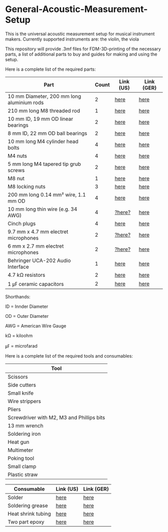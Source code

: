 # General-Acoustic-Measurement-Setup

This is the universal acoustic measurement setup for musical instrument makers. Currently supported instruments are: the violin, the viola

This repository will provide .3mf files for FDM-3D-printing of the necessary parts, a list of additional parts to buy and guides for making and using the setup.

Here is a complete list of the required parts:

| Part                                       | Count | Link (US) | Link (GER) |
| -------------                              | ----- | ----------| ---------- |
| 10 mm Diameter, 200 mm long aluminium rods | 2     | [here](https://www.amazon.com/dp/B0BNQ4Q1QQ/ref=sr_1_1_sspa?__mk_de_DE=%C3%85M%C3%85%C5%BD%C3%95%C3%91&crid=3G2QAB4RYHXPR&dib=eyJ2IjoiMSJ9.W5f7QMEe32kp7onHrJdQczQ5Cwer_JtEC1oYo1exrIZ4Z-YP5xHukQG1cPppvQNhoqy9KB5wGgSzKXWzFx4hzTPQP2tEF70I7m7GCES-xlihFESFzlUbuZ4oa1lDihob2huKph4x-TlAl65EQqu6MWMYtSDYv15sYaNNmTgDbxe3T48YbLoYVsOdLfRKQDRPvtYOfTntzBuM4tHJSGfhf_p13nrbVris10_qFgEZ1aI.ObIJxmRN50t9XFvET1iuIcKciPBzw5UKB9u0nrIONVU&dib_tag=se&keywords=Aluminium%2B10%2Bmm%2Brod&qid=1742824290&sprefix=aluminium%2B10%2Bmm%2Brod%2Caps%2C147&sr=8-1-spons&sp_csd=d2lkZ2V0TmFtZT1zcF9hdGY&th=1)  |[here](https://www.amazon.de/dp/B07K7MM3NH?ref_=ppx_hzsearch_conn_dt_b_fed_asin_title_1&th=1) |
| 210 mm long M8 threaded rod                | 1     | [here](https://www.amazon.com/dp/B08FQL7LXV/ref=sr_1_2_sspa?__mk_de_DE=%C3%85M%C3%85%C5%BD%C3%95%C3%91&crid=OKT7JU32UR22&dib=eyJ2IjoiMSJ9.X6RG8JWCZTeqYeulB7HIb-DW1ndmI4k5A98oJRqm2kBUkU-U7UqW94SHqe8CcC1DVOagwf9ZiKA9s2P4NZIWxx-DTaKEkTUZPw-ESBWW6hBxnTaTH7eMpa-skmDtgPfnfBI76kuJKRPFtHHjKV_PAVMiEJ2QtuMYvBAsZbAPnRAc0uGQrULNg1sVCUJJkIWc5VNq7gg-HqidmebacN2Ua2hNVCMhtmsVB4jvRv4AZLg.Blj7EtA852YKX_CyIoHsZa1il4iK25KR-qo5QVmyAqE&dib_tag=se&keywords=M8%2BThreaded%2Brod&qid=1742824325&sprefix=m8%2Bthreaded%2Brod%2Caps%2C154&sr=8-2-spons&sp_csd=d2lkZ2V0TmFtZT1zcF9hdGY&th=1)  | [here](https://www.amazon.de/Lun-Fix-Gewindestange-Festigkeitsklasse-Gewindestift/dp/B0C8HVDMVJ/ref=sr_1_5?__mk_de_DE=%C3%85M%C3%85%C5%BD%C3%95%C3%91&crid=2I6ICJPBVWKUI&dib=eyJ2IjoiMSJ9.9mA8txR5uF6I38CXN8gkh-K9ownW-A7Jz5QDDcbzGtzn6YAGMAQNoITDCc2OImWp89yBZusfPkGeULbe6i73wtPXYi4dJNCSGVPyGvGWlKJoEH7JNujJc29VNO5TqgiYJXJ1Gv340jq5j6HiZYZdrBAiindFXdUbXWyyqtypFFoN-EQkkfaVpPAxayHPSBOK0Dv5X08bpZIt5n7duH7uL2OS_OMnl8kNH82mSa5KScBDWldz3_5xvFuHL0ZdS-G2SbMpZNj2rs7xx4q1TC-DBoB61ZfYir7rO0HSvha0t7bdFFlxMwT4F3ZI9WPuXr9yL8r0d-SzYCUbOaJrfCm7LKNZjNCw4JJPIyzTW_k3hQhnqt6CDMslGBBXhlRGuRF8zF1QEK4b7dMgpK2eavlb-RgX_yQ8azQp_PVBWTkyUAd1ELsg_LcBtwwI2gOotg7n.pfEX1DmRYOOd61rpQR7QcrWi1phn_WxLRt-myMx8_qo&dib_tag=se&keywords=M8%2BGewindestange&qid=1742823897&sprefix=m8%2Bgewindestange%2Caps%2C86&sr=8-5&th=1) |
| 10 mm ID, 19 mm OD linear bearings         | 2     | [here](https://www.amazon.com/-/de/dp/B0D4J1PK9P/ref=sr_1_9?__mk_de_DE=%C3%85M%C3%85%C5%BD%C3%95%C3%91&crid=2EGDGAPRZKOQ8&dib=eyJ2IjoiMSJ9.PV-2Pv3pdqHpOA3yIoQXQPcpvtMKyiEISf2NpQLtg9M833MaYSUi81NUd6o0ZMzs14dDEL6S8sphL41JK2rBitIeN9QYPtg57BQJfvI49_era-wd7Lzgkm0ADIR9Max_ibykaY5vem2ZrQEk6wXrU8GVc2eGG5kPneYl7F1MiTDZEN2bVBZ8fT4pC1O2sX-4pXTDWS6aA2xF6cHvjoStBeQGaJ7msG2atYAWoQmLZnQ.jwXQ8wqSggC3fcVNwvwmAkNqgRsn_iZqtv7wsKW1kHU&dib_tag=se&keywords=Linear%2Bbearing%2B10%2Bmm&qid=1742824257&sprefix=linear%2Bbearing%2B10%2Bmm%2Caps%2C157&sr=8-9&th=1)  | [here](https://www.amazon.de/dp/B09DFGZD8N?ref_=ppx_hzsearch_conn_dt_b_fed_asin_title_1) |
| 8 mm ID, 22 mm OD ball bearings            | 2     | [here](https://www.amazon.com/-/de/dp/B08L8795LS/ref=sr_1_3?__mk_de_DE=%C3%85M%C3%85%C5%BD%C3%95%C3%91&crid=2LAVSOIIA3YSA&dib=eyJ2IjoiMSJ9.gODFqM7E1omYIf2PpyvIvL600v7eVntj3Gf-rs9y9JvbZuXJX4Qa2rsZk6uTcEQL9APjg-I-Ovj6lHO8pL94qIhZVNeTT6UsccR-oC8GR7Sc6iNcLc_t4Yg4v3rc53ty8DlKhyj3WWaRLj8hPoFlQHwkKFxJAtm14e6W92PXHt7Sk_A0_d_HMEqxtZfi-NBTIT7K9ap75u9T1ub7ITVcEaRaM0v2PNwe_QdGw7FTkr4.mLTYj2W5DwGQFfiGcxrej4ZaaL1FQPUPRVpLSEOwbAA&dib_tag=se&keywords=608Z&qid=1742824368&sprefix=608z%2Caps%2C159&sr=8-3)  | [here](https://www.amazon.de/dp/B08K936Y1Z?ref_=ppx_hzsearch_conn_dt_b_fed_asin_title_1) |
| 10 mm long M4 cylinder head bolts          | 4     | [here](https://www.amazon.com/-/de/dp/B0BNHGCBGP/ref=sr_1_6?__mk_de_DE=%C3%85M%C3%85%C5%BD%C3%95%C3%91&crid=3CK4K4M91ZZK2&dib=eyJ2IjoiMSJ9.HLyF3bAxHG-YFwYT33q1e2jmoHDLjWt0JZRo0ImqTU7Rk_FHEKX7ZjA1Cyxm3KSiXFjdcWLLIYxHkDmOhiAabFvFjuEfbGo8aQOufR3ARGlkb2hYJPiSrM7P0zFyFv5_RuoQXk8db137aT5uaCpTg4mpaDZW7d5Mmuanji_d4DJ5Nzci7sjT_KoneRryjo75Wo6uqtNIxfpzLoMsXPc3GzJtcYIvvMIBcW3qYOlLjg0.H4-g9oxAEPeUgDLVhiQCzfDfHIxQxLAr3SywIHwimXg&dib_tag=se&keywords=M4%2B10%2Bmm%2Bcylinder%2Bhead&qid=1742824399&sprefix=m4%2B10%2Bmm%2Bcylinder%2Bhead%2Caps%2C142&sr=8-6&th=1)  | [here](https://www.amazon.de/dp/B07YWD33YT?ref_=ppx_hzsearch_conn_dt_b_fed_asin_title_2&th=1) |
| M4 nuts                                    | 4     | [here](https://www.amazon.com/dp/B0CJR56V5G/ref=sr_1_2_sspa?__mk_de_DE=%C3%85M%C3%85%C5%BD%C3%95%C3%91&crid=22URWSWXFWA16&dib=eyJ2IjoiMSJ9.SowccpMUCDW9W4385tvHXVmN5NtEjQfDFVFjnUQXut1RF6XQ9cvqMfM1Yyd8VoHi-udH6W5TIktyLu-hSWjleSPfnsPOx_MjJOim4w0SWY4Rh3kUfjbSoVV3rMoVPeffUrFm6tDWAJpwxqG92xs0IA4Vk6JVns3eAStH8VjLiHY1-__SrGnl7HWimDgbIbnS45ZD_VRZ5S1adfuhsq4tAOcQhZWaWsYM247sBq9rJxo._q7AO6TKskBZq6geF6V_wd4E_F_vex0BnTylyUVeQvg&dib_tag=se&keywords=M4%2Bnuts&qid=1742824420&sprefix=m4%2Bnuts%2Caps%2C158&sr=8-2-spons&sp_csd=d2lkZ2V0TmFtZT1zcF9hdGY&th=1)  | [here](https://www.amazon.de/dp/B0868PHTDC?ref_=ppx_hzsearch_conn_dt_b_fed_asin_title_1) |
| 5 mm long M4 tapered tip grub screws       | 2     | [here](https://www.amazon.com/-/de/dp/B09SG5QVCL/ref=sr_1_3?__mk_de_DE=%C3%85M%C3%85%C5%BD%C3%95%C3%91&crid=3FA05V00NCGHP&dib=eyJ2IjoiMSJ9.jNzDci9-Z1UXN_nskIn5B8AWUNqSaTGUz6seAMMbTebDDG0QJfFpgDh6nWzIDCXRn7MkBnYeqaiDmWCPvYcl4XdHKe0i_WMDPWFr6dxw1TEpNPULCPSEzDR70xLr0WMdQkavvFex-jYgv_QkvJb_BWVOAUYj9pg9e10sU7JlWuyRphxuzNq0itvAQ6pn1N0zLlDGEoTJq4S_1atfQFD0x3wbrSt1rL8h3Wi9pULP5p8.XC2XIBHaI-2LyNMEN1mXEYe3Nq7doLfPl8oRKsMzwcQ&dib_tag=se&keywords=M4%2Bpointed%2Btip%2Bgrub%2Bscrews&qid=1742824557&sprefix=m4%2Bpointed%2Btip%2Bgrub%2Bscrews%2Caps%2C139&sr=8-3&th=1)  | [here](https://www.amazon.de/dp/B0CJ5BV79K?ref_=ppx_hzsearch_conn_dt_b_fed_asin_title_3) |
| M8 nut                                     | 1     | [here](https://www.amazon.com/dp/B0CQJJ8Z61/ref=sr_1_2_sspa?__mk_de_DE=%C3%85M%C3%85%C5%BD%C3%95%C3%91&crid=FWJ52PX7PQR3&dib=eyJ2IjoiMSJ9.PeSCTyKdlqvxQwBw182MfPLwR1BFgQi6a6sGhriWai1pPWBjZ03YsUOaLucN5cv8JT1Q6sSpVBIZJZSvDtr29Rj9Lf1NYod_ZnayiUc2mNhJlvgQSD4qadP5RchPeiRycQkNc4Y-xujnRVT3_Y0TnuwSHaesVPEgvSDmKlGwrAYB4iOlqEbfPltqOfGmwDqzB-Ddgoe17qoKhCNMjD-i9jkldvOzzeUJye0GW6pHugI.S6OPOACSyLGlGLaY1ChK8_7QTEF9NnLTepZeOzduY-M&dib_tag=se&keywords=M8%2Bnuts&qid=1742824594&sprefix=m8%2Bnuts%2Caps%2C167&sr=8-2-spons&sp_csd=d2lkZ2V0TmFtZT1zcF9hdGY&th=1)  | [here](https://www.amazon.de/dp/B0CNRSB225?ref_=ppx_hzsearch_conn_dt_b_fed_asin_title_1&th=1) |
| M8 locking nuts                            | 3     | [here](https://www.amazon.com/dp/B0CPJH281Y/ref=sr_1_1_sspa?__mk_de_DE=%C3%85M%C3%85%C5%BD%C3%95%C3%91&crid=2IMP8LFMGHD82&dib=eyJ2IjoiMSJ9.dBk6jA8qLaIkeYLssTBInKS-yPKZ202bjHkPExDz-sfsyJANuH2k9RuKj5jARr_Gr4qssF6gmfelueca_bURoy9IeIafVeKCu7iYupv7CYLk5CXrXKwfmT65txpIj1gXcCu8GsHmTyXGAoCAhPX7lie-dRN1spCZ7zQlKNoPAcvuQ146_FdLFokhFitxkYzYt6DgbLAFuIt5qjnKHw8ioeQ_bDEUe_JfBS33-gAGdVM.Oa5RrzVmIWYYe5ddK8cwrIYCiLWW8dWp2ZxKTnT71qY&dib_tag=se&keywords=M8%2Block%2Bnuts&qid=1742824604&sprefix=m8%2Block%2Bnuts%2Caps%2C149&sr=8-1-spons&sp_csd=d2lkZ2V0TmFtZT1zcF9hdGY&th=1)  | [here](https://www.amazon.de/dp/B0CNRGYSQL?ref_=ppx_hzsearch_conn_dt_b_fed_asin_title_1&th=1) |
| 200 mm long 0.14 mm² wire, 1.1 mm OD       | 4     | [here](https://www.amazon.com/dp/B07G2HFCS1/ref=sr_1_1_sspa?__mk_de_DE=%C3%85M%C3%85%C5%BD%C3%95%C3%91&crid=1HVSPGQUAW7LS&dib=eyJ2IjoiMSJ9.opZTXrFSmRbog7cy_tlj0-VqItR9TN78rbathHTINeBogr8ZHTy1IUtfHD-F1LNxqSHzaZIgOYHCNWGIRxxuvrOKhCr55VA7x9W9VT4U7DMebpKqviyvdz_WKfyGLCtLIK8bepUDuxMFrLutJTc7oQp-BHxIL8pURLnrbn6D525KKUdahux_kI1Ay9dQcsd3sQDnmQldfNs7QPKEO5VOfEvpwxVqZ8FAQK40_7tLvJepWJBnOUsIGukjVhCCxcO3jTH2ImDSHqcNnN5KbslVpP6U3lnywkzqNeHfUTISgIE.WHclAwZVyzc8-Ymxg8CKH-5d-DAFjeXUC9591D6hOM8&dib_tag=se&keywords=28%2BAWG&qid=1742824871&sprefix=28%2Bawg%2Caps%2C176&sr=8-1-spons&sp_csd=d2lkZ2V0TmFtZT1zcF9hdGY&th=1)  | [here](https://www.conrad.de/de/p/bkl-electronic-1501022-10-litze-liy-1-x-0-14-mm-gruen-10-m-1521222.html) |
| 10 mm long thin wire (e.g. 34 AWG)         | 4     | [?here?](https://www.amazon.com/BNTECHGO-AWG-Magnet-Wire-Transformers/dp/B07J4P14JB?th=1)  | [here](https://www.nevs-controller.de/reparatur-und-wartung/taster-kabel-led/kabel-flexibel-34awg-meterware.html) |
| Cinch plugs                                | 4     | [here](https://www.amazon.com/dp/B079TM1682/ref=sxin_16_pa_sp_search_thematic_sspa?__mk_de_DE=%C3%85M%C3%85%C5%BD%C3%95%C3%91&content-id=amzn1.sym.1ac62dee-1169-4bf4-91b9-84fe33c930b1%3Aamzn1.sym.1ac62dee-1169-4bf4-91b9-84fe33c930b1&crid=R38ZHZD3FKA6&cv_ct_cx=Cinch+plugs&keywords=Cinch+plugs&pd_rd_i=B079TM1682&pd_rd_r=66777092-3552-44cb-b844-af92f348a332&pd_rd_w=ynNkV&pd_rd_wg=pKBfp&pf_rd_p=1ac62dee-1169-4bf4-91b9-84fe33c930b1&pf_rd_r=V7W7W3KR4FPWA3R8H2SK&qid=1742824993&sbo=RZvfv%2F%2FHxDF%2BO5021pAnSA%3D%3D&sprefix=cinch+plugs%2Caps%2C174&sr=1-1-6024b2a3-78e4-4fed-8fed-e1613be3bcce-spons&sp_csd=d2lkZ2V0TmFtZT1zcF9zZWFyY2hfdGhlbWF0aWM&psc=1)  | [here](https://www.amazon.de/dp/B0B4SG16J2?ref_=ppx_hzsearch_conn_dt_b_fed_asin_title_1&th=1) |
| 9.7 mm x 4.7 mm electret microphones       | 2     | [?here?](https://www.amazon.com/-/de/dp/B0CKRZXHHL/ref=sr_1_17?__mk_de_DE=%C3%85M%C3%85%C5%BD%C3%95%C3%91&crid=33GA9NMUGB3YA&dib=eyJ2IjoiMSJ9.sc5_OUyGWuvVTeFZomKdvmu1EylEd4Y6_0m2Y12Yd5V1qzxhwmwGC9wpEKR9ZC9WXt0068SlCxJgfmklEIgSHqz8drbOGowq4V9Il8jQLpS14_8FsKsf7m7XLff8FzTmsoPnEtNwSQ_k3tfUaEAxhmpXQO04cfynQY0VfT5Bsv6GmH7C-wDFXt4DUrliMVv7m6yHnu9EJIhk6ikWBCb55SaJw6YX4MtwPvWvb4UUgk2NaLO_IfabRbnUztSg6V28vtAq3vvrED7Ivna_gKoWKIAyy4rgkel5HERfC-Sw8juM_kGXYzlRX746fMhyALF6KQDILDmEIDQx3nMNrGq3qiJpdhk11yAiUlDXmMPAWntHUXrBvc0gFCvNpXN2nxfHob_-OBHygfU55Eos8z79pHRrgnRzXzQ5JXfpLUA2IuhRlf4gGtCcBIcXV2WfWGVD.7ZV6eRoPH60LR6fbCJ6yrwCN2Gu5Xz3of8zdanK27l0&dib_tag=se&keywords=Electret+Microphone+10+mm&qid=1742825250&sprefix=electret+microphone+10+mm%2Caps%2C145&sr=8-17)  | [here](https://www.amazon.de/dp/B08F34VY23?ref_=ppx_hzsearch_conn_dt_b_fed_asin_title_1) |
| 6 mm x 2.7 mm electret microphones         | 2     | [?here?](https://www.amazon.com/-/de/dp/B0CKS1D6CF/ref=sr_1_26?__mk_de_DE=%C3%85M%C3%85%C5%BD%C3%95%C3%91&crid=33GA9NMUGB3YA&dib=eyJ2IjoiMSJ9.sc5_OUyGWuvVTeFZomKdvmu1EylEd4Y6_0m2Y12Yd5V1qzxhwmwGC9wpEKR9ZC9WXt0068SlCxJgfmklEIgSHqz8drbOGowq4V9Il8jQLpS14_8FsKsf7m7XLff8FzTmsoPnEtNwSQ_k3tfUaEAxhmpXQO04cfynQY0VfT5Bsv6GmH7C-wDFXt4DUrliMVv7m6yHnu9EJIhk6ikWBCb55SaJw6YX4MtwPvWvb4UUgk2NaLO_IfabRbnUztSg6V28vtAq3vvrED7Ivna_gKoWKIAyy4rgkel5HERfC-Sw8juM_kGXYzlRX746fMhyALF6KQDILDmEIDQx3nMNrGq3qiJpdhk11yAiUlDXmMPAWntHUXrBvc0gFCvNpXN2nxfHob_-OBHygfU55Eos8z79pHRrgnRzXzQ5JXfpLUA2IuhRlf4gGtCcBIcXV2WfWGVD.7ZV6eRoPH60LR6fbCJ6yrwCN2Gu5Xz3of8zdanK27l0&dib_tag=se&keywords=Electret+Microphone+10+mm&qid=1742825250&sprefix=electret+microphone+10+mm%2Caps%2C145&sr=8-26)  | [here](https://www.amazon.de/dp/B00OK6GPWC?ref_=ppx_hzsearch_conn_dt_b_fed_asin_title_1) |
| Behringer UCA-202 Audio Interface          | 1     | [here](https://www.amazon.com/-/de/dp/B000KW2YEI/ref=sr_1_4?__mk_de_DE=%C3%85M%C3%85%C5%BD%C3%95%C3%91&crid=2IHU41HLEDBLJ&dib=eyJ2IjoiMSJ9.2hNnxW0boBDfx7gps5c3X-7IShZqC0XXLLNaZB7YFiZSiyVvBtQCefJd61QDusobUi1mulS0tXaEbcbenhw7NelMTxH42H_2dYvij4LzqUUTgj_oOsbBRaKh4pKQNtyhUMsAwzYqCexMuhnGFCUS9Id1gIkQ_pDFkE60fmhx7U_i-th2UaEkmWSdjKrI7tkz1kYLkXs-Q9jxHLsZhzND0rDMFWQfbAXbfFBBcs8eSpnqIDuQOTh12Pas_-qxKpmKHKai_phnhzOdkM_YjjoVWJwm6s8dAcWNXDdkEEUXly0YkG_REiE1avTwqGhf_U8KmogOSheg2W3_C--fi031g5dH9YqeLQRX8V44iThVqyEkKJ0mbJGPDSQp4smrkUbj3HIqmVUkNthhbKuHo_6acfNxHyaRrhLL8O1KHdYgALzvwEiB2Shgs9FoadRuI_Ym.wWOdGouVlWg3bFdj54bigDb-_EIstgSh2IoyouyXyH8&dib_tag=se&keywords=Behringer+UCA+202&qid=1742825436&sprefix=behringer+uca+202%2Caps%2C158&sr=8-4)  | [here](https://www.amazon.de/Behringer-U-Control-UCA202-Interface-Soundkarte/dp/B000KW2YEI/ref=sr_1_1_pp?__mk_de_DE=%C3%85M%C3%85%C5%BD%C3%95%C3%91&crid=36Y9D30IUZE5M&dib=eyJ2IjoiMSJ9.ndamJpCAhr2bZvIr6OAKfbdmDdPGdAH5tbMkR5eiT_ilNX9V7LEmMVk37L3NZGpNmjlMh7tOAgyO-zhcGLaeD3LcDxYzoS7l-QQmGKz8ZJ1cSJFuVMrbBo_b8JDpgBnQo2ahKkBe1OzfHs7Eax88G3MT--ry_rL1vqW6mMywPDZl4PF6S9IIdYPrn3A3NOMI6U9XxGASxFMEaixFcK2tZEOGPLxD99w65g2N2TNs1CI.uwauqfyQKHGw3q4mxKJahCLVprPgu85b9FlJ3v7OHgo&dib_tag=se&keywords=Behringer%2BUCA%2B202&qid=1742824196&sprefix=behringer%2Buca%2B202%2Caps%2C86&sr=8-1&th=1) |
| 4.7 kΩ resistors                           | 2     | [here](https://www.amazon.com/-/de/dp/B072BL2VX1/ref=sr_1_6?__mk_de_DE=%C3%85M%C3%85%C5%BD%C3%95%C3%91&crid=1VPPR93GTBDTZ&dib=eyJ2IjoiMSJ9.BNJiYWYIJ8SO47xLLe9Ppq2PirFRKWEuWdOVn5meP6ZxpKeiw1B1xBcOjNJlCnZMqFZ0mIdDCNLBFzWLA9TldipUCei4OcU9g1iNLSwBgEkfYS8wtqxw5oBze5vTYUIo0ecZcJQ_PisEgnofpa_YKkdpTQw0GOIofBnmJEalMDbjEH28uF0PrUw_HRQf0jv_KS0KBVRHOIJ-kfG6XJapWzd7Eecis6uUKO71MYj5Uw8.Xqqt-p3g-BL4OosG7pTS6nJBiDJh4c2zjG9m2JIT6uI&dib_tag=se&keywords=Resistors&qid=1742825457&sprefix=resistors%2Caps%2C159&sr=8-6)  | [here](https://www.amazon.de/Elegoo-Widerst%C3%A4nde-Sortiment-St%C3%BCck-Metallfilm/dp/B072BHDBDG/ref=sr_1_7?__mk_de_DE=%C3%85M%C3%85%C5%BD%C3%95%C3%91&crid=OSDTRSTT3KE2&dib=eyJ2IjoiMSJ9.C9TgYkA0-DQIyAo5i9EXt4ilGx2tcMzDmpcHc63FoGmmcLBoCaONq7dsvMvUaSInk9cxm_5p9KsLyqYjCHzm57oa0j-YpQhAp_FNDuWAM0-tkXIv8DrYgx8VTOpzaswbb4wSNGc8wmgf--iOPR_dEiE6m_7a3mtJiIW7XbyVgmTneCdHMNS1CBGJS_fdq9n9StjcAu-3My3sV1RrSRAH5mfXofQg7qL3_1872cscJv_-9qBpYb0dDnagZXybj_NmbQ5vByLoMr9cQK1cY2hH1c-G4Gtn0UCNJWGOmWfoxctQOyq1hXKXB3f0PTLChfjSO6D09jB4Pyl0GsDOllR_t_5GqwwMq3KeVqWE8rwjEt9HPZ5nRRu6C_hzV2kA_Cg9UMAJA0gzsdo8w0ZgvmQsYre6tKV8C8FwKRJUMI-2qfsyRSY3_segHBpHvI_lZt3K.YjzhNcvxvQ8MzvFo1Xe7ZTEvg9iqXSPq5zh7p22Q-_Q&dib_tag=se&keywords=Widerstand&qid=1742824211&sprefix=widerstand%2Caps%2C91&sr=8-7) |
| 1 ㎌ ceramic capacitors                    | 2     | [here](https://www.amazon.com/-/de/dp/B085RDTCCV/ref=sr_1_3?__mk_de_DE=%C3%85M%C3%85%C5%BD%C3%95%C3%91&crid=3JZ2OMAGM07F3&dib=eyJ2IjoiMSJ9.y-Ub074PYHofX0GC70-11RhtDsov1tXy3PMi99Vj5UZt50pnTZmXSa8OrhAPA96yeGniCp2Wb1XPCGEEFnOftOgUitaOJM7d4yIeDyOO1n8KKFm0qcXQGi-en3vL1Q0ijVkFPuGNPJPBD4X7er1DN4FzobnXIDAJ8md1iBu3CTlmQOHymDEpibOOqVTNPDneJavSC0M7G_iThaYXwOaJRPT8gHtoEzadZeulYfYeLI8.hc56FMwv0cijTpHxn5iC3iWAB4a4bkk555Y0fxzg4uw&dib_tag=se&keywords=Ceramic%2BCapacitors&qid=1742825480&sprefix=ceramic%2Bcapacitors%2Caps%2C159&sr=8-3&th=1)  | [here](https://www.amazon.de/dp/B087785H1J?ref_=ppx_hzsearch_conn_dt_b_fed_asin_title_5) |

Shorthands:

ID = Innder Diameter

OD = Outer Diameter

AWG = American Wire Gauge

kΩ = kiloohm

㎌ = microfarad


Here is a complete list of the required tools and consumables:

| Tool                                     |
| -------------                            |
| Scissors                                 |
| Side cutters                             |
| Small knife                              |
| Wire strippers                           |
| Pliers                                   |
| Screwdriver with M2, M3 and Phillips bits|
| 13 mm wrench                             |
| Soldering iron                           |
| Heat gun                                 |
| Multimeter                               |
| Poking tool                              |
| Small clamp                              |
| Plastic straw                            |

| Consumable                               | Link (US) | Link (GER) |
| -------------                            | --------  | --------   |
| Solder                                   | [here](https://www.amazon.com/dp/B076QF1Y85/ref=sr_1_1_sspa?__mk_de_DE=%C3%85M%C3%85%C5%BD%C3%95%C3%91&crid=33CSTQLQM1IXW&dib=eyJ2IjoiMSJ9.a9Y_2EVOr23nOeJrhbOAyeZPlbO4NLF6z8ipZ2MUicwLhdkfhT-S47nnEpQritYR8-luAIj53Id72a9xwi67wka5g5ymyDOvw1OY7XzgFPzHZ1IT8CT5kh79WAj_sUjFuNwWSnF-EcTANfeu1_k45eHHP3SLsPwqZKLE5w0Tr6d9mOW6howZt5tejA2fitFWl2RjlSRTfDrlRsmP2EGKVwrCQapo7-JLehchPuxHlRajhTnnUZ54VwcZWC4WOufAp-Fzotxy0tt0lZDz8Wyiw6ITPEI2eAyFS7RagsayNdI.B1mSTpYEMcErsgdMWGSIza3J_ClXuFX2zqRGXd8fgtc&dib_tag=se&keywords=Solder&qid=1742825754&sprefix=sold%2Caps%2C239&sr=8-1-spons&sp_csd=d2lkZ2V0TmFtZT1zcF9hdGY&psc=1)  | [here](https://www.amazon.de/dp/B07Z7BVKXQ?ref_=ppx_hzsearch_conn_dt_b_fed_asin_title_10&th=1)   |
| Soldering grease                         | [here](https://www.amazon.com/-/de/dp/B09P89PKP3/ref=sr_1_12?__mk_de_DE=%C3%85M%C3%85%C5%BD%C3%95%C3%91&crid=U4L6D5OL8MEV&dib=eyJ2IjoiMSJ9.CEOO6LbiyMf3qv0MUo9D8C9aYoG3pa9O36tjCeiE0VL9uN119jnMZN57xE7U0LipqRApWhFMRw6zOKVYms8s1hBbFNyP7J7EVZD1EFJh0bp6V25AoAHG2HXypxVI7zZj4_u7L86soj-atEqLn3mcqBvxpZmF9LE6SwsCuf3qH9i-0uSKfravV-_E4JLL8xuv-gdWRS6HHxcbMgFQS2Inwts29Dg7FpoYU2U0Pxbx0VmrECSU4I3TR5wkDPF3xxZteV4xZNmTdY6ENhMr6ouy6tbs6BnthL22gkFYYUx2cUI0nBhuc_xmNgxXhZESMwAJcQw3hes0O5y-IlQ4NIcrKy1rPklXaeU1GXt3OJM8MURtI8m5OtXgNTbTkEN_P2wdZuoFwBSN9bOVhuJsOjvZsM42ztV5ICmYJnXls4AF2sZe_1ZxjH8T0IE_s4FwhPQN.HjLfNyHj-HLvJgP5j5agF6x0Hlz9oBYZqmj-VJQR7fY&dib_tag=se&keywords=Solder%2Bgrease&qid=1742825769&sprefix=solder%2Bgreas%2Caps%2C155&sr=8-12&th=1)  | [here](https://www.amazon.de/FELDER-L%C3%B6tfett-L%C3%B6tmittel-Solder-L%C3%B6tpaste/dp/B01822CUO6/ref=sr_1_8?__mk_de_DE=%C3%85M%C3%85%C5%BD%C3%95%C3%91&crid=8SRR2QXXKAWQ&dib=eyJ2IjoiMSJ9.TuQnR-L02n7mTzu6-7wZZA18DNFrSCOi0UOhIXUcEtvbtVlwTvgpAgJ4GPlLhmmBsX-AdaRhlB2UqLGf1Wc01nTK8DXYVHCiQY-HllGSoy887vgRjZiWG_KZ4mYYGqpeSaRICWdxdYGpWtTVQdFyyPNNCwU6sk7zaFRjsaoePhJ5vpsc03jV3p5MqWdvg4a9HCAo3XwtWXPewAXUVQIg_IjguQD9jpo8MmcLlRtnIck.9w3JP6gIPgEHJ0frXPFRwhAKAcI642t3ukHf2WuzBVg&dib_tag=se&keywords=L%C3%B6tfett&qid=1742825729&sprefix=l%C3%B6tfett%2Caps%2C90&sr=8-8)   |
| Heat shrink tubing                       | [here](https://www.amazon.com/-/de/dp/B072PCQ2LW/ref=sr_1_5?__mk_de_DE=%C3%85M%C3%85%C5%BD%C3%95%C3%91&crid=2ZB831KC2C1K5&dib=eyJ2IjoiMSJ9.Pb8Z5AdiJ2tUQE_tdnsgyvZBuuXPXP7S6jY--T1757lO_mQzUjKQF3EZeSQT9rB6brSMBV36JR-K9jABz_o2m5IF1Nsteh56OU5KZ8WAyFAFymYu-WWplYh1caPKyGnEw9pm9gjmWXX1Gy_97pvvUSaBsB_gdo5sNPm74UNEe-qBo2n5IO4k_-3jHXcjgbULs5m5ej_fLByu724sMdCl29mwPKdu8xpuvVGAM0iWLYA.V8WBu_R65pwrlhhVjcBOWJfEYcew3CJAX1rVPeNoQwA&dib_tag=se&keywords=Heat+shrink+tubing&qid=1742825790&sprefix=heat+shrink+tubing%2Caps%2C159&sr=8-5)  | [here](https://www.amazon.de/dp/B0778D22WM?ref_=ppx_hzsearch_conn_dt_b_fed_asin_title_1)   |
| Two part epoxy                           | [here](https://www.amazon.com/-/de/dp/B07W2WVHZW/ref=sr_1_6?__mk_de_DE=%C3%85M%C3%85%C5%BD%C3%95%C3%91&crid=1WVCRV1YJBWM6&dib=eyJ2IjoiMSJ9.leS4l4nyzSI00tEXOvyzJNo7tL8NuYLJ6N9PJkehdTPLrjHjWz_soVowwnvz-bTjqh10M5zuSAr4o6AHtVv5m3ZTk19Ch-qga_4Lr5sFcvUbWIJs50S0lC8lkfqqZqH1jWFEy9sf1ai45UlyyLP_jzgAqx16VuGDQak7nsSwRbrc9tpo3UF2F9HThpNIDHUpYHN-EdsTgwFjDdex0j_yCrREhiec0KIHYyirHbU2Rd8.oYXoNYrGRLbiGpKKznPxN7zWWzDo_A9jhmTAQqiPfY4&dib_tag=se&keywords=Two%2Bpart%2Bepoxy%2BDiamond%2BMAX-UV&qid=1742825840&sprefix=two%2Bpart%2Bepoxy%2Bdiamond%2Bmax-uv%2Caps%2C139&sr=8-6&th=1)  | [here](https://www.amazon.de/dp/B0BP8DB3LL?ref_=ppx_hzsearch_conn_dt_b_fed_asin_title_1)   |
